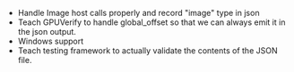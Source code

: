 * Handle Image host calls properly and record "image" type in json
* Teach GPUVerify to handle global_offset so that we can always emit it in the json output.
* Windows support
* Teach testing framework to actually validate the contents of the JSON file.
